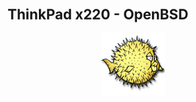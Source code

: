 # ThinkPad x220 - OpenBSD

<div align="center"><img src="/imgs/puffy.png" alt="OpenBSD" border="0"></div>
